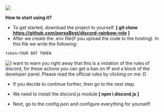 ![](https://cdn.discordapp.com/attachments/635605644065374228/666228742930038784/cvKKXmy685.gif)

**How to start using it?**

- To get started, download the project to yourself. **[ git clone https://github.com/perssBest/discord-rainbow-role ]**
- After we create the .env file(if you upload the code to the hosting).
In this file we write the following:
```javascript
token=YOUR BOT TOKEN
```
![I want to warn you right away that this is a violation of the rules of discord, for these actions you can get a ban on IP and a block of the developer panel. Please read the official rules by clicking on me: D](https://discordapp.com/terms)

- If you decide to continue further, then go to the next step.

- We need to install the discord.js module **[ npm i discord.js ]**

- Next, go to the сonfig.json and configure everything for yourself!
